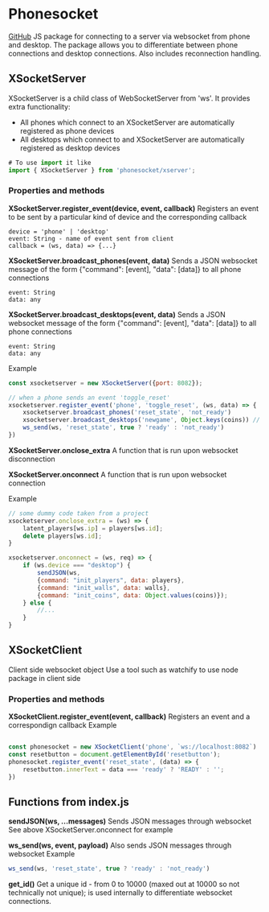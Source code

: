 # Phonesocket
[GitHub](https://github.com/88potatoes/phonesocket)
JS package for connecting to a server via websocket from phone and desktop.
The package allows you to differentiate between phone connections and desktop connections.
Also includes reconnection handling.

## XSocketServer
XSocketServer is a child class of WebSocketServer from 'ws'.
It provides extra functionality:

- All phones which connect to an XSocketServer are automatically registered as phone devices
- All desktops which connect to and XSocketServer are automatically registered as desktop devices

``` js
# To use import it like
import { XSocketServer } from 'phonesocket/xserver';
```

### Properties and methods
**XSocketServer.register_event(device, event, callback)**
Registers an event to be sent by a particular kind of device and the corresponding callback
```
device = 'phone' | 'desktop'
event: String - name of event sent from client
callback = (ws, data) => {...}
```
**XSocketServer.broadcast_phones(event, data)**
Sends a JSON websocket message of the form {"command": [event], "data": [data]} to all phone connections
```
event: String
data: any
```
**XSocketServer.broadcast_desktops(event, data)**
Sends a JSON websocket message of the form {"command": [event], "data": [data]} to all phone connections
```
event: String
data: any
```
Example
``` js
const xsocketserver = new XSocketServer({port: 8082});

// when a phone sends an event 'toggle_reset'
xsocketserver.register_event('phone', 'toggle_reset', (ws, data) => {
    xsocketserver.broadcast_phones('reset_state', 'not_ready')
    xsocketserver.broadcast_desktops('newgame', Object.keys(coins)) // coins is an object
    ws_send(ws, 'reset_state', true ? 'ready' : 'not_ready')
})
```

**XSocketServer.onclose_extra**
A function that is run upon websocket disconnection

**XSocketServer.onconnect**
A function that is run upon websocket connection

Example
```js
// some dummy code taken from a project
xsocketserver.onclose_extra = (ws) => {
    latent_players[ws.ip] = players[ws.id];
    delete players[ws.id];
}

xsocketserver.onconnect = (ws, req) => {
    if (ws.device === "desktop") {
        sendJSON(ws, 
        {command: "init_players", data: players}, 
        {command: "init_walls", data: walls}, 
        {command: "init_coins", data: Object.values(coins)});
    } else {
        //...
    }
}
```

## XSocketClient
Client side websocket object
Use a tool such as watchify to use node package in client side

### Properties and methods
**XSocketClient.register_event(event, callback)**
Registers an event and a correspondign callback
Example
``` js

const phonesocket = new XSocketClient('phone', `ws://localhost:8082`)
const resetbutton = document.getElementById('resetbutton');
phonesocket.register_event('reset_state', (data) => {
    resetbutton.innerText = data === 'ready' ? 'READY' : '';
})
```

## Functions from index.js

**sendJSON(ws, ...messages)**
Sends JSON messages through websocket
See above XSocketServer.onconnect for example

**ws_send(ws, event, payload)**
Also sends JSON messages through websocket
Example
```js
ws_send(ws, 'reset_state', true ? 'ready' : 'not_ready')
```

**get_id()**
Get a unique id - from 0 to 10000 (maxed out at 10000 so not technically not unique); is  used internally to differentiate websocket connections.



